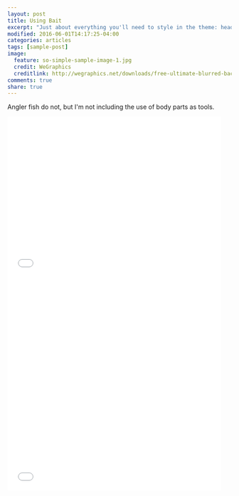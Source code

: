 ```yaml
---
layout: post
title: Using Bait
excerpt: "Just about everything you'll need to style in the theme: headings, paragraphs, blockquotes, tables, code blocks, and more."
modified: 2016-06-01T14:17:25-04:00
categories: articles
tags: [sample-post]
image:
  feature: so-simple-sample-image-1.jpg
  credit: WeGraphics
  creditlink: http://wegraphics.net/downloads/free-ultimate-blurred-background-pack/
comments: true
share: true
---
```


Angler fish do not, but I'm not including the use of body parts as tools.

<iframe src='//gifs.com/embed/Jy0Zzg' frameborder='0' scrolling='no' width='480px' height='360px' style='-webkit-backface-visibility: hidden;-webkit-transform: scale(1);' ></iframe>


<iframe src='//gifs.com/embed/VAXmoX' frameborder='0' scrolling='no' width='480px' height='480px' style='-webkit-backface-visibility: hidden;-webkit-transform: scale(1);' ></iframe>

